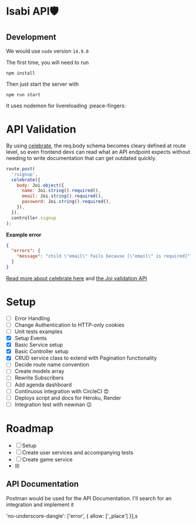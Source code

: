 # Isabi API🛡️

## Development

We would use `node` version `14.9.0`

The first time, you will need to run

```
npm install
```

Then just start the server with

```
npm run start
```

It uses nodemon for livereloading :peace-fingers:

# API Validation

By using [celebrate](https://github.com/arb/celebrate), the req.body schema becomes cleary defined at route level, so even frontend devs can read what an API endpoint expects without needing to write documentation that can get outdated quickly.

```js
route.post(
  '/signup',
  celebrate({
    body: Joi.object({
      name: Joi.string().required(),
      email: Joi.string().required(),
      password: Joi.string().required(),
    }),
  }),
  controller.signup
);
```

**Example error**

```json
{
  "errors": {
    "message": "child \"email\" fails because [\"email\" is required]"
  }
}
```

[Read more about celebrate here](https://github.com/arb/celebrate) and [the Joi validation API](https://github.com/hapijs/joi/blob/v15.0.1/API.md)

# Setup

- [ ] Error Handling
- [ ] Change Authentication to HTTP-only cookies
- [ ] Unit tests examples
- [x] Setup Events
- [x] Basic Service setup
- [x] Basic Controller setup
- [x] CRUD service class to extend with Pagination functionality
- [ ] Decide route name convention
- [ ] Create models array
- [ ] Rewrite Subscribers
- [ ] Add agenda dashboard
- [ ] Continuous integration with CircleCI 😍
- [ ] Deploys script and docs for Heroku, Render
- [ ] Integration test with newman 😉

# Roadmap

- [ ] Setup
- [ ] Create user services and accompanying tests
- [ ] Create game service
- [x]

## API Documentation

Postman would be used for the API Documentation. I'll search for an integration and implement it

'no-underscore-dangle': ['error', { allow: ['_place'] }],s
